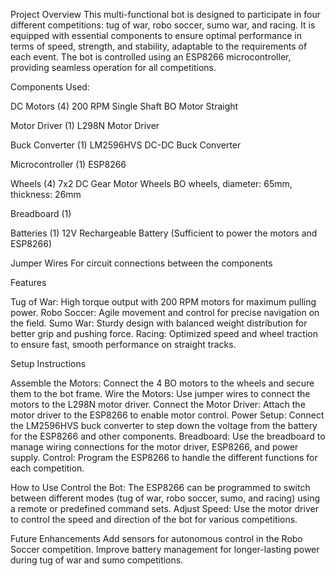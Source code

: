 Project Overview
This multi-functional bot is designed to participate in four different competitions: tug of war, robo soccer, sumo war, and racing. It is equipped with essential components to ensure optimal performance in terms of speed, strength, and stability, adaptable to the requirements of each event. The bot is controlled using an ESP8266 microcontroller, providing seamless operation for all competitions.

Components Used:

  DC Motors (4)
    200 RPM Single Shaft BO Motor Straight

  Motor Driver (1)
    L298N Motor Driver

  Buck Converter (1)
    LM2596HVS DC-DC Buck Converter

  Microcontroller (1)
    ESP8266

  Wheels (4)
    7x2 DC Gear Motor Wheels
    BO wheels, diameter: 65mm, thickness: 26mm

  Breadboard (1)

  Batteries (1)
    12V Rechargeable Battery
    (Sufficient to power the motors and ESP8266)

  Jumper Wires
  For circuit connections between the components

Features

Tug of War: High torque output with 200 RPM motors for maximum pulling power.
Robo Soccer: Agile movement and control for precise navigation on the field.
Sumo War: Sturdy design with balanced weight distribution for better grip and pushing force.
Racing: Optimized speed and wheel traction to ensure fast, smooth performance on straight tracks.


Setup Instructions

Assemble the Motors: Connect the 4 BO motors to the wheels and secure them to the bot frame.
Wire the Motors: Use jumper wires to connect the motors to the L298N motor driver.
Connect the Motor Driver: Attach the motor driver to the ESP8266 to enable motor control.
Power Setup: Connect the LM2596HVS buck converter to step down the voltage from the battery for the ESP8266 and other components.
Breadboard: Use the breadboard to manage wiring connections for the motor driver, ESP8266, and power supply.
Control: Program the ESP8266 to handle the different functions for each competition.


How to Use
Control the Bot: The ESP8266 can be programmed to switch between different modes (tug of war, robo soccer, sumo, and racing) using a remote or predefined command sets.
Adjust Speed: Use the motor driver to control the speed and direction of the bot for various competitions.


Future Enhancements
Add sensors for autonomous control in the Robo Soccer competition.
Improve battery management for longer-lasting power during tug of war and sumo competitions.
